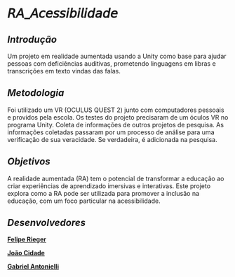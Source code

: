 # 𝘙𝘈_𝘈𝘤𝘦𝘴𝘴𝘪𝘣𝘪𝘭𝘪𝘥𝘢𝘥𝘦

 ## *Introdução*
   Um projeto em realidade aumentada usando a Unity como base para ajudar pessoas com deficiências auditivas, prometendo linguagens em libras e transcrições em texto vindas das falas.

 ## *Metodologia*
   Foi utilizado um VR (OCULUS QUEST 2) junto com computadores pessoais e providos pela escola. 
Os testes do projeto precisaram de um óculos VR no programa Unity.
Coleta de informações de outros projetos de pesquisa.
As informações coletadas passaram por um processo de análise para uma verificação de sua veracidade. Se verdadeira, é adicionada na pesquisa.  

 ## *Objetivos*
   A realidade aumentada (RA) tem o potencial de transformar a educação ao criar experiências de aprendizado imersivas e interativas. Este projeto explora como a RA pode ser utilizada para promover a inclusão na educação, com um foco particular na acessibilidade.
 
 ## *Desenvolvedores*
  [**Felipe Rieger**](https://github.com/LipeRieger#felipe-rieger---documentation)
  
  [**João Cidade**](https://github.com/joaocidade)
  
  [**Gabriel Antonielli**](https://github.com/TugaAntonielli)
  
